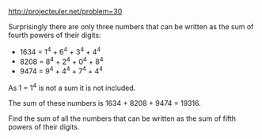 http://projecteuler.net/problem=30

Surprisingly there are only three numbers that can be written as the sum of fourth powers of their digits:

* 1634 = 1<sup>4</sup> + 6<sup>4</sup> + 3<sup>4</sup> + 4<sup>4</sup>
* 8208 = 8<sup>4</sup> + 2<sup>4</sup> + 0<sup>4</sup> + 8<sup>4</sup>
* 9474 = 9<sup>4</sup> + 4<sup>4</sup> + 7<sup>4</sup> + 4<sup>4</sup>

As 1 = 1<sup>4</sup> is not a sum it is not included.

The sum of these numbers is 1634 + 8208 + 9474 = 19316.

Find the sum of all the numbers that can be written as the sum of fifth powers of their digits.
